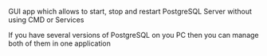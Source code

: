 GUI app which allows to start, stop and restart PostgreSQL Server without using CMD or Services

If you have several versions of PostgreSQL on you PC then you can manage both of them in one application
